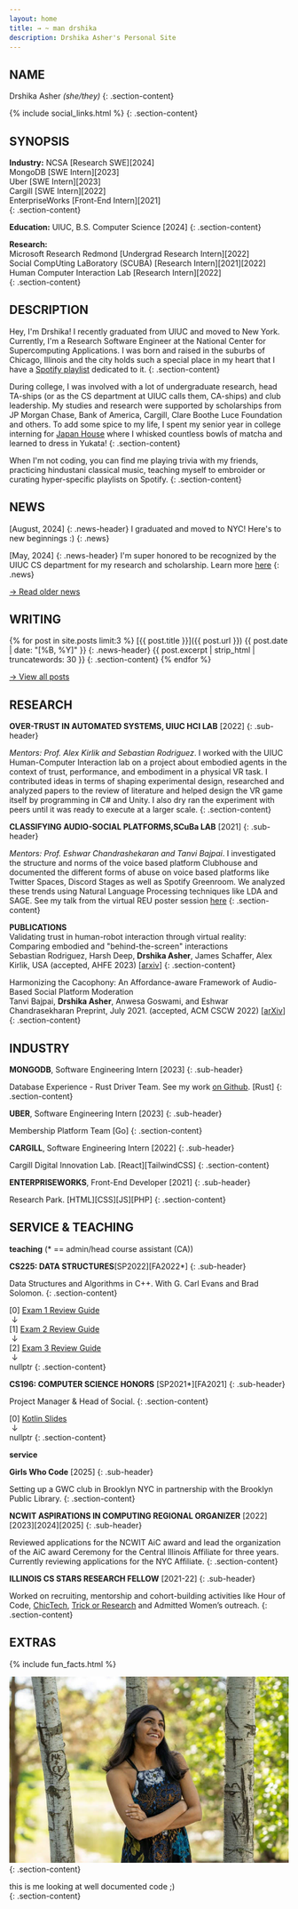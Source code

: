 ```yaml
---
layout: home
title: → ~ man drshika
description: Drshika Asher's Personal Site
---
```

## NAME

Drshika Asher *(she/they)*
{: .section-content}

{% include social_links.html %}
{: .section-content}

## SYNOPSIS

**Industry:**
NCSA [Research SWE][2024]   
MongoDB [SWE Intern][2023]   
Uber [SWE Intern][2023]   
Cargill [SWE Intern][2022]   
EnterpriseWorks [Front-End Intern][2021]  
{: .section-content}

**Education:** UIUC, B.S. Computer Science [2024]
{: .section-content}

**Research:**  
Microsoft Research Redmond [Undergrad Research Intern][2022]   
Social CompUting LaBoratory (SCUBA) [Research Intern][2021][2022]    
Human Computer Interaction Lab [Research Intern][2022]    
{: .section-content}

## DESCRIPTION 

Hey, I'm Drshika! I recently graduated from UIUC and moved to New York. Currently, I'm a Research Software Engineer at the National Center for Supercomputing Applications. I was born and raised in the suburbs of Chicago, Illinois and the city holds such a special place in my heart that I have a [Spotify playlist](https://open.spotify.com/playlist/0GOlx5tIU2eruC47yMRmrO?si=35f55188f7744fd9) dedicated to it. 
{: .section-content}

During college, I was involved with a lot of undergraduate research, head TA-ships (or as the CS department at UIUC calls them, CA-ships) and club leadership. My studies and research were supported by scholarships from JP Morgan Chase, Bank of America, Cargill, Clare Boothe Luce Foundation and others. To add some spice to my life, I spent my senior year in college interning for [Japan House](https://japanhouse.illinois.edu/) where I whisked countless bowls of matcha and learned to dress in Yukata!
{: .section-content}
 
When I'm not coding, you can find me playing trivia with my friends, practicing hindustani classical music, teaching myself to embroider or curating hyper-specific playlists on Spotify. 
{: .section-content}

## NEWS

[August, 2024]
{: .news-header}
I graduated and moved to NYC! Here's to new beginnings :) 
{: .news} 

[May, 2024] 
{: .news-header} 
I'm super honored to be recognized by the UIUC CS department for my research and scholarship. Learn more [here](https://siebelschool.illinois.edu/news/2024-celeb-excel)
{: .news} 

[→ Read older news](/news-archive)

## WRITING

{% for post in site.posts limit:3 %}
  [{{ post.title }}]({{ post.url }}) {{ post.date | date: "[%B, %Y]" }}
  {: .news-header} 
  {{ post.excerpt | strip_html | truncatewords: 30 }}
  {: .section-content}
{% endfor %}

[→ View all posts](/writing)

## RESEARCH

**OVER-TRUST IN AUTOMATED SYSTEMS, UIUC HCI LAB** [2022]
{: .sub-header}

*Mentors: Prof. Alex Kirlik and Sebastian Rodriguez*. I worked with the UIUC Human-Computer Interaction lab on a project about embodied agents in the context of trust, performance, and embodiment in a physical VR task. I contributed ideas in terms of shaping experimental design, researched and analyzed papers to the review of literature and helped design the VR game itself by programming in C# and Unity. I also dry ran the experiment with peers until it was ready to execute at a larger scale. 
{: .section-content}

**CLASSIFYING AUDIO-SOCIAL PLATFORMS,SCuBa LAB** [2021]
{: .sub-header}

*Mentors: Prof. Eshwar Chandrashekaran and Tanvi Bajpai*. I investigated the structure and norms of the voice based platform Clubhouse and documented the different forms of abuse on voice based platforms like Twitter Spaces, Discord Stages as well as Spotify Greenroom. We analyzed these trends using Natural Language Processing techniques like LDA and SAGE. See my talk from the virtual REU poster session [here](https://cs.illinois.edu/research/undergraduate-research/summer-research-experience-undergraduates/participants/drshika-asher)
{: .section-content}

**PUBLICATIONS**   
Validating trust in human-robot interaction through virtual reality: Comparing embodied and "behind-the-screen" interactions   
Sebastian Rodriguez, Harsh Deep, **Drshika Asher**, James Schaffer, Alex Kirlik, USA (accepted, AHFE 2023) \[[arxiv](https://openaccess.cms-conferences.org/publications/book/978-1-958651-93-3/article/978-1-958651-93-3_9)\]
{: .section-content}

Harmonizing the Cacophony: An Affordance-aware Framework of Audio-Based Social Platform Moderation   
Tanvi Bajpai, **Drshika Asher**, Anwesa Goswami, and Eshwar Chandrasekharan
Preprint, July 2021. (accepted, ACM CSCW 2022) [[arXiv](https://arxiv.org/abs/2107.09008)]
{: .section-content}

## INDUSTRY

**MONGODB**, Software Engineering Intern [2023]
{: .sub-header}

Database Experience - Rust Driver Team. See my work [on Github](https://github.com/mongodb/mongo-rust-driver/commits/main/?author=drshika). [Rust]
{: .section-content}

**UBER**, Software Engineering Intern [2023]
{: .sub-header}

Membership Platform Team [Go]
{: .section-content}

**CARGILL**, Software Engineering Intern [2022]
{: .sub-header}

Cargill Digital Innovation Lab. [React][TailwindCSS]
{: .section-content}

**ENTERPRISEWORKS**, Front-End Developer [2021]
{: .sub-header}

Research Park. [HTML][CSS][JS][PHP]
{: .section-content}

## SERVICE & TEACHING

**teaching** (* == admin/head course assistant (CA))

**CS225: DATA STRUCTURES**[SP2022][FA2022*]
{: .sub-header}

Data Structures and Algorithms in C++. With G. Carl Evans and Brad Solomon. 
{: .section-content}

[0] [Exam 1 Review Guide](https://drshika.notion.site/Exam-1-Review-8222916da8114aceafafcd25db66dccc)   
 &nbsp;↓    
[1] [Exam 2 Review Guide](https://drshika.notion.site/Exam-2-Review-b9f8acdc9c64470080ce7f42105134d4)   
 &nbsp;↓   
[2] [Exam 3 Review Guide](https://www.notion.so/drshika/Exam-3-Review-cd5493319d2545d2b099dc10a690ec31)   
 &nbsp;↓     
nullptr 
{: .section-content}

**CS196: COMPUTER SCIENCE HONORS** [SP2021*][FA2021]
{: .sub-header}

Project Manager & Head of Social.
{: .section-content}

[0] [Kotlin Slides](https://docs.google.com/presentation/d/1efdbPEUBnE5P_QJIuWO4aWLMJm2U5TwSn668uMNahi8/edit?usp=sharing)   
 &nbsp;↓   
nullptr 
{: .section-content}

**service**

**Girls Who Code** [2025]
{: .sub-header}

Setting up a GWC club in Brooklyn NYC in partnership with the Brooklyn Public Library.
{: .section-content}

**NCWIT ASPIRATIONS IN COMPUTING REGIONAL ORGANIZER** [2022][2023][2024][2025]
{: .sub-header}

Reviewed applications for the NCWIT AiC award and lead the organization of the AiC award Ceremony for the Central Illinois Affiliate for three years. Currently reviewing applications for the NYC Affiliate.
{: .section-content}

**ILLINOIS CS STARS RESEARCH FELLOW** [2021-22]
{: .sub-header}

Worked on recruiting, mentorship and cohort-building activities like Hour of Code, [ChicTech](https://cs.illinois.edu/news/chictech-created-an-encouraging-computing-environment-for-high-school-students), [Trick or Research](https://cs.illinois.edu/news/trick-or-research-event-broke-down-barriers-to-undergraduates-in-research) and Admitted Women’s outreach.
{: .section-content}

## **EXTRAS**

{% include fun_facts.html %}

![](assets/images/me.png)
{: .section-content}
<figcaption alt="Drshika is gazing up and smiling at the sun shining through the trees">this is me looking at well documented code ;)</figcaption>
{: .section-content}
